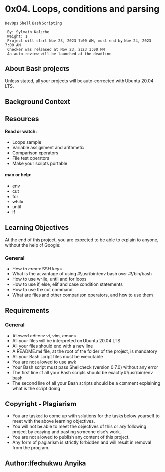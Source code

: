 # 0x04. Loops, conditions and parsing
  `DevOps` `Shell` `Bash` `Scripting`
```
 By: Sylvain Kalache
 Weight: 1
 Project will start Nov 23, 2023 7:00 AM, must end by Nov 24, 2023 7:00 AM
 Checker was released at Nov 23, 2023 1:00 PM
 An auto review will be launched at the deadline
```
## About Bash projects
Unless stated, all your projects will be auto-corrected with Ubuntu 20.04 LTS.

## Background Context


## Resources
#### Read or watch:

* Loops sample
* Variable assignment and arithmetic
* Comparison operators
* File test operators
* Make your scripts portable
#### man or help:

* env
* cut
* for
* while
* until
* if
## Learning Objectives
At the end of this project, you are expected to be able to explain to anyone, without the help of Google:

### General
* How to create SSH keys
* What is the advantage of using #!/usr/bin/env bash over #!/bin/bash
* How to use while, until and for loops
* How to use if, else, elif and case condition statements
* How to use the cut command
* What are files and other comparison operators, and how to use them
## Requirements
### General
* Allowed editors: vi, vim, emacs
* All your files will be interpreted on Ubuntu 20.04 LTS
* All your files should end with a new line
* A README.md file, at the root of the folder of the project, is mandatory
* All your Bash script files must be executable
* You are not allowed to use awk
* Your Bash script must pass Shellcheck (version 0.7.0) without any error
* The first line of all your Bash scripts should be exactly #!/usr/bin/env bash
* The second line of all your Bash scripts should be a comment explaining what is the script doing
## Copyright - Plagiarism
* You are tasked to come up with solutions for the tasks below yourself to meet with the above learning objectives.
* You will not be able to meet the objectives of this or any following project by copying and pasting someone else’s work.
* You are not allowed to publish any content of this project.
* Any form of plagiarism is strictly forbidden and will result in removal from the program.

## Author:Ifechukwu Anyika
